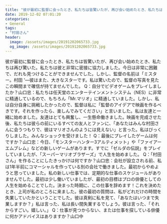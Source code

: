 ```yaml
---
title: "彼が最初に監督に会ったとき、私たちは皆驚いたが、再び会い始めたとき、私たちは再び驚いた。"
date: 2019-12-02 07:01:20
categories:
- General
tags:
- "村田さん"
header:
  image: /assets/images/20191202065733.jpg
  og_image: /assets/images/20191202065733.jpg
---
```


彼が最初に監督に会ったとき、私たちは皆驚いたが、再び会い始めたとき、私たちは再び驚いた。私たちは彼と非常に密接に協力しました。今日は非常に困難で、だれも見つけることができませんでした。しかし、監督の名前は「ミスター。村田 &#39;—彼はまた、大きなスターです。私は驚いたので、監督の写真を見たこの瞬間まで確信が持てませんでした。 Q：自分でビデオゲームをプレイしましたか？山口忠：私たちは任天堂のエンターテインメントシステム（NES）に非常に精通しているので、もちろん「Mr.マリオ」に精通していました。しかし、私は自分自身に挑戦したかったので、監督は私に「監督のアイデアで映画を作るべきです。それを作ったら、楽しんでみてください」と言いました。私は友達と一緒に始めました。友達はとても興奮し、一生懸命働きました。映画を完成させた後、私たちは彼らの前にいるすべての友人とファンに、「あなたはみんな村田さんに会うつもりで、彼はマリオさんのようには見えない」と言った。私はびっくりしました。みんなショックを受けました！ Q：最後にプレイしたゲームは何ですか？山口忠：今日、「モンスターハンター3アルティメット」や「ファイアーエムブレム」などの新しいゲームがあります。すでに「ゼルダの伝説」をプレイしていましたが、「スーパーマリオブラザーズ」で人生を始めました。 Q：「村田さん」を作ることにしたきっかけは何ですか？山口忠：会社が設立される前、私は1年半前にコマーシャルを作っている別の会社で働きました。最初からやめようと思っていました。私の新しい仕事では、定期的な仕事のスケジュールがありませんでした。最初は少し働いていましたが、最初の目標はプロの俳優としての人生を始めることでした。決まった時期に、この仕事を辞めます！これを決めたとき、上司が私のところに来ました。彼の最初の質問は、私がどれだけの時間を失業していたかということでした。彼は真剣に私を見て、「あなたはいつまで失業しますか？」私は言った、私は長い間失業するでしょう。彼は言った、「それからすごい。嬉しい。」 Q：仕事が見つからない、または仕事を探している俳優に何かアドバイスはありますか？山口中
